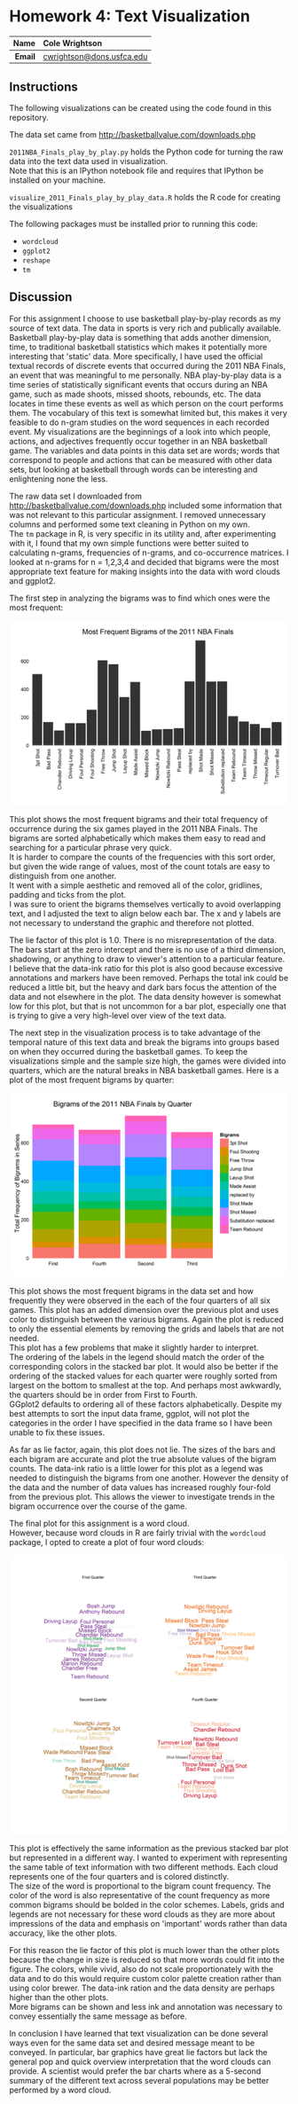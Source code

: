 Homework 4: Text Visualization
==============================

| **Name**  | Cole Wrightson|
|----------:|:-------------|
| **Email** | cwrightson@dons.usfca.edu |

## Instructions ##

The following visualizations can be created using the code found in this repository.  

The data set came from http://basketballvalue.com/downloads.php  

`2011NBA_Finals_play_by_play.py` holds the Python code for turning the raw data into the text data used in visualization.  
Note that this is an IPython notebook file and requires that IPython be installed on your machine.

`visualize_2011_Finals_play_by_play_data.R` holds the R code for creating the visualizations

The following packages must be installed prior to running this code:

- `wordcloud`
- `ggplot2`
- `reshape`
- `tm`


## Discussion ##
  
For this assignment I choose to use basketball play-by-play records as my source of text data.
The data in sports is very rich and publically available.  
Basketball play-by-play data is something that adds another dimension, time, to traditional basketball statistics which makes it potentially more interesting that 'static' data.
More specifically, I have used the official textual records of discrete events that occurred during the 2011 NBA Finals, an event that was meaningful to me personally.
NBA play-by-play data is a time series of statistically significant events that occurs during an NBA game, such as made shoots, missed shoots, rebounds, etc.
The data locates in time these events as well as which person on the court performs them.
The vocabulary of this text is somewhat limited but, this makes it very feasible to do n-gram studies on the word sequences in each recorded event.
My visualizations are the beginnings of a look into which people, actions, and adjectives frequently occur together in an NBA basketball game.
The variables and data points in this data set are words;  words that correspond to people and actions that can be measured with other data sets, but looking at basketball through words can be interesting and enlightening none the less.  
  
The raw data set I downloaded from http://basketballvalue.com/downloads.php included some information that was not relevant to this particular assignment.
I removed unnecessary columns and performed some text cleaning in Python on my own.  
The `tm` package in R, is very specific in its utility and, after experimenting with it, I found that my own simple functions were better suited to calculating n-grams, frequencies of n-grams, and co-occurrence matrices.
I looked at n-grams for n = 1,2,3,4 and decided that bigrams were the most appropriate text feature for making insights into the data with word clouds and ggplot2.

The first step in analyzing the bigrams was to find which ones were the most frequent:

![hw4_bigram_freq](hw4_bigram_freq.png)

This plot shows the most frequent bigrams and their total frequency of occurrence during the six games played in the 2011 NBA Finals.
The bigrams are sorted alphabetically which makes them easy to read and searching for a particular phrase very quick.  
It is harder to compare the counts of the frequencies with this sort order, but given the wide range of values, most of the count totals are easy to distinguish from one another.  
It went with a simple aesthetic and removed all of the color, gridlines, padding and ticks from the plot.  
I was sure to orient the bigrams themselves vertically to avoid overlapping text, and I adjusted the text to align below each bar.
The x and y labels are not necessary to understand the graphic and therefore not plotted.  

The lie factor of this plot is 1.0.  There is no misrepresentation of the data.  
The bars start at the zero intercept and there is no use of a third dimension, shadowing, or anything to draw to viewer's attention to a particular feature.
I believe that the data-ink ratio for this plot is also good because excessive annotations and markers have been removed. 
Perhaps the total ink could be reduced a little bit, but the heavy and dark bars focus the attention of the data and not elsewhere in the plot.
The data density however is somewhat low for this plot, but that is not uncommon for a bar plot, especially one that is trying to give a very high-level over view of the text data.  
  

The next step in the visualization process is to take advantage of the temporal nature of this text data and break the bigrams into groups based on when they occurred during the basketball games.
To keep the visualizations simple and the sample size high, the games were divided into quarters, which are the natural breaks in NBA basketball games.
Here is a plot of the most frequent bigrams by quarter:  

![hw4_stacked_bar](hw4_stacked_bar.png)

This plot shows the most frequent bigrams in the data set and how frequently they were observed in the each of the four quarters of all six games.
This plot has an added dimension over the previous plot and uses color to distinguish between the various bigrams.
Again the plot is reduced to only the essential elements by removing the grids and labels that are not needed.  
This plot has a few problems that make it slightly harder to interpret.  
The ordering of the labels in the legend should match the order of the corresponding colors in the stacked bar plot.
It would also be better if the ordering of the stacked values for each quarter were roughly sorted from largest on the bottom to smallest at the top.
And perhaps most awkwardly, the quarters should be in order from First to Fourth.  
GGplot2 defaults to ordering all of these factors alphabetically.
Despite my best attempts to sort the input data frame, ggplot, will not plot the categories in the order I have specified in the data frame so I have been unable to fix these issues.  
  
As far as lie factor, again, this plot does not lie.  The sizes of the bars and each bigram are accurate and plot the true absolute values of the bigram counts.
The data-ink ratio is a little lower for this plot as a legend was needed to distinguish the bigrams from one another.
However the density of the data and the number of data values has increased roughly four-fold from the previous plot.
This allows the viewer to investigate trends in the bigram occurrence over the course of the game.

The final plot for this assignment is a word cloud.  
However, because word clouds in R are fairly trivial with the `wordcloud` package, I opted to create a plot of four word clouds:

![hw4_wordclouds](hw4_wordclouds.png)

This plot is effectively the same information as the previous stacked bar plot but represented in a different way.
I wanted to experiment with representing the same table of text information with two different methods.
Each cloud represents one of the four quarters and is colored distinctly.  
The size of the word is proportional to the bigram count frequency.
The color of the word is also representative of the count frequency as more common bigrams should be bolded in the color schemes.
Labels, grids and legends are not necessary for these word clouds as they are more about impressions of the data and emphasis on 'important' words rather than data accuracy, like the other plots.  

For this reason the lie factor of this plot is much lower than the other plots because the change in size is reduced so that more words could fit into the figure.
The colors, while vivid, also do not scale proportionately with the data and to do this would require custom color palette creation rather than using color brewer.
The data-ink ration and the data density are perhaps higher than the other plots.  
More bigrams can be shown and less ink and annotation was necessary to convey essentially the same message as before.
  
  
In conclusion I have learned that text visualization can be done several ways even for the same data set and desired message meant to be conveyed.
In particular, bar graphics have great lie factors but lack the general pop and quick overview interpretation that the word clouds can provide.
A scientist would prefer the bar charts where as a 5-second summary of the different text across several populations may be better performed by a word cloud.
